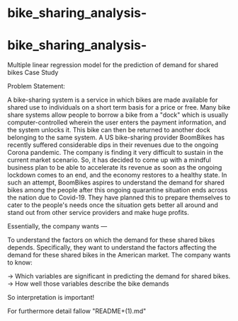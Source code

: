 # bike_sharing_analysis-
# bike_sharing_analysis-
Multiple linear regression model for the prediction of demand for shared bikes
Case Study

Problem Statement:

A bike-sharing system is a service in which bikes are made available for shared use to individuals on a short term basis for a price or free. Many bike share systems allow people to borrow a bike from a "dock" which is usually computer-controlled wherein the user enters the payment information, and the system unlocks it. This bike can then be returned to another dock belonging to the same system. A US bike-sharing provider BoomBikes has recently suffered considerable dips in their revenues due to the ongoing Corona pandemic. The company is finding it very difficult to sustain in the current market scenario. So, it has decided to come up with a mindful business plan to be able to accelerate its revenue as soon as the ongoing lockdown comes to an end, and the economy restores to a healthy state. In such an attempt, BoomBikes aspires to understand the demand for shared bikes among the people after this ongoing quarantine situation ends across the nation due to Covid-19. They have planned this to prepare themselves to cater to the people's needs once the situation gets better all around and stand out from other service providers and make huge profits.

Essentially, the company wants —

To understand the factors on which the demand for these shared bikes depends. Specifically, they want to understand the factors affecting the demand for these shared bikes in the American market. The company wants to know:

-> Which variables are significant in predicting the demand for shared bikes.
-> How well those variables describe the bike demands

So interpretation is important!

For furthermore detail fallow "README+(1).md"



<!-- Optional -->
<!-- ## License -->
<!-- This project is open source and available under the [... License](). -->

<!-- You don't have to include all sections - just the one's relevant to your project -->

